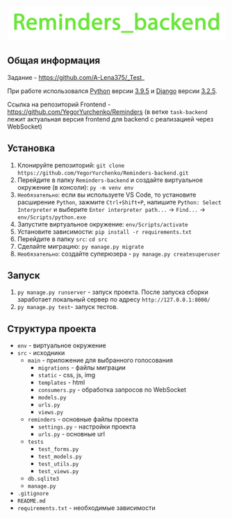 # ![Reminders_backend](project-logo.png)

## Общая информация

Задание - https://github.com/A-Lena375/_Test_

При работе использовался [Python](https://www.python.org/) версии [3.9.5](https://www.python.org/downloads/release/python-395/) и [Django](https://www.djangoproject.com/) версии [3.2.5](https://docs.djangoproject.com/en/3.2/releases/3.2.5/).

Ссылка на репозиторий Frontend - https://github.com/YegorYurchenko/Reminders (в ветке `task-backend` лежит актуальная версия frontend для backend с реализацией через WebSocket)

## Установка

1. Клонируйте репозиторий: `git clone https://github.com/YegorYurchenko/Reminders-backend.git`
1. Перейдите в папку `Reminders-backend` и создайте виртуальное окружение (в консоли): `py -m venv env`
1.  `Необязательно`: если вы используете VS Code, то установите расширение `Python`, зажмите `Ctrl+Shift+P`, напишите `Python: Select Interpreter` и выберите `Enter interpreter path...` -> `Find...` -> `env/Scripts/python.exe`
1. Запустите виртуальное окружение: `env/Scripts/activate`
1. Установите зависимости: `pip install -r requirements.txt`
1. Перейдите в папку `src`: `cd src`
1. Сделайте миграцию: `py manage.py migrate`
1. `Необязательно`: создайте суперюзера - `py manage.py createsuperuser`

## Запуск

1. `py manage.py runserver` - запуск проекта. После запуска сборки заработает локальный сервер по адресу `http://127.0.0.1:8000/`
1. `py manage.py test`- запуск тестов.

## Структура проекта

* `env` - виртуальное окружение
* `src` - исходники
    * `main` - приложение для выбранного голосования
        * `migrations` - файлы миграции
        * `static` - css, js, img
        * `templates` - html
        * `consumers.py` - обработка запросов по WebSocket
        * `models.py`
        * `urls.py`
        * `views.py`
    * `reminders` - основные файлы проекта
        * `settings.py` - настройки проекта
        * `urls.py` - основные url
    * `tests`
        * `test_forms.py`
        * `test_models.py`
        * `test_utils.py`
        * `test_views.py`
    * `db.sqlite3`
    * `manage.py`
* `.gitignore`
* `README.md`
* `requirements.txt` - необходимые зависимости
